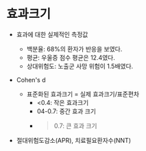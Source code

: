 # 효과크기

* 효과에 대한 실제적인 측정값
  * 백분율: 68%의 환자가 반응을 보였다.
  * 평균: 우울증 점수 평균은 12.4였다.
  * 상대위험도: 노출군 사망 위험이 1.5배였다.


* Cohen's d
  * 표준화된 효과크기 = 실제 효과크기/표준편차
    * <0.4: 작은 효과크기
    * 04-0.7: 중간 효과 크기
    * > 0.7: 큰 효과 크기


* 절대위험도감소(APR), 치료필요환자수(NNT)


